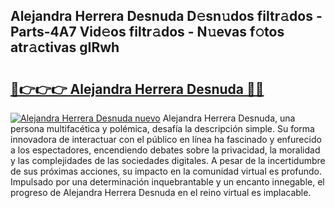## Alejandra Herrera Desnuda D𝚎sn𝚞dos filtr𝚊dos - Parts-4A7 Vid𝚎os filtr𝚊dos - N𝚞evas f𝚘tos atr𝚊ctivas gIRwh

# <h2><a href="http://mb2k5fb.tromn.icu/?c=Alejandra+Herrera+Desnuda">🔗👉👉👉 Alejandra Herrera Desnuda 🔗🔗</a></h2>

[![Alejandra Herrera Desnuda nuevo](https://i.imgur.com/pEAQMta.gif)](http://mb2k5fb.tromn.icu/?c=Alejandra+Herrera+Desnuda)
Alejandra Herrera Desnuda, una persona multifacética y polémica, desafía la descripción simple. Su forma innovadora de interactuar con el público en línea ha fascinado y enfurecido a los espectadores, encendiendo debates sobre la privacidad, la moralidad y las complejidades de las sociedades digitales. A pesar de la incertidumbre de sus próximas acciones, su impacto en la comunidad virtual es profundo. Impulsado por una determinación inquebrantable y un encanto innegable, el progreso de Alejandra Herrera Desnuda en el reino virtual es implacable.
